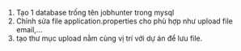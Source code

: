 1. Tạo 1 database trống tên jobhunter trong mysql
2. Chỉnh sửa file application.properties cho phù hợp như upload file email,...
3. tạo thư mục upload nằm cùng vị trí với dự án để lưu file.
